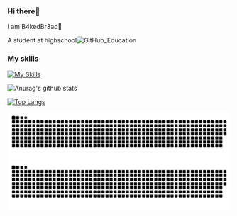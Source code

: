 ### Hi there🤘

I am B4kedBr3ad🥐

A student at highschool<img src="https://ghicons.github.com/assets/images/blue/png/Education.png" alt="GitHub_Education" width="25" height="25">

### My skills
[![My Skills](https://skillicons.dev/icons?i=linux,kubernetes,aws,azure,gcp,bash,cloudflare,git,nginx)](https://skillicons.dev)

![Anurag's github stats](https://github-readme-stats.vercel.app/api?username=B4kedBr3ad&show_icons=true&theme=dark&count_private=true)

[![Top Langs](https://github-readme-stats.vercel.app/api/top-langs/?username=B4kedBr3ad&layout=compact&theme=dark)](https://github.com/anuraghazra/github-readme-stats)

![github contribution grid snake animation](https://raw.githubusercontent.com/B4kedBr3ad/B4kedBr3ad/output/github-contribution-grid-snake-dark.svg#gh-dark-mode-only)![github contribution grid snake animation](https://raw.githubusercontent.com/B4kedBr3ad/B4kedBr3ad/output/github-contribution-grid-snake.svg#gh-light-mode-only)

